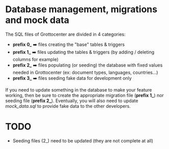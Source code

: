 # Database management, migrations and mock data

The SQL files of Grottocenter are divided in 4 categories: 

* **prefix 0_** :arrow_right: files creating the "base" tables & triggers
* **prefix 1_** :arrow_right: files updating the tables & triggers (by adding / deleting columns for example)
* **prefix 2_** :arrow_right: files populating (or seeding) the database with fixed values needed in Grottocenter (ex: document types, languages, countries...)
* **prefix 3_** :arrow_right: files seeding fake data for development only

If you need to update something in the database to make your feature working, then be sure to create the appropriate migration file (**prefix  1_**) nor seeding file (**prefix  2_**). Eventually, you will also need to update *mock_data.sql* to provide fake data to the other developers. 

# TODO

* Seeding files (2_) need to be updated (they are not complete at all)